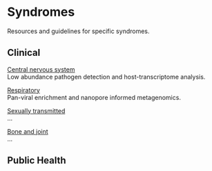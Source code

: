 # Syndromes

Resources and guidelines for specific syndromes.

## Clinical

[Central nervous system](cns.md)  
Low abundance pathogen detection and host-transcriptome analysis.

[Respiratory](respiratory.md)  
Pan-viral enrichment and nanopore informed metagenomics.

[Sexually transmitted](sti.md)  
...

[Bone and joint](bji.md)  
...

## Public Health